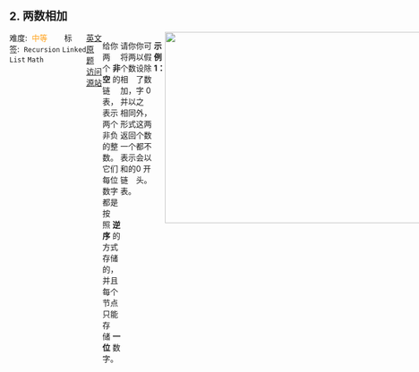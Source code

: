 <div style="font-size: 20px; margin-bottom: 15px; font-weight: bold;">2. 两数相加</div>
<div style="display: flex; font-size: 14px; justify-content: space-between;"><div><span style="margin-right: 30px;">难度:&nbsp;&nbsp;<label style="color: rgb(255, 161, 25);">中等</label></span><span style="margin-right: 30px;">标签:&nbsp;&nbsp;<code>Recursion</code>&nbsp;<code>Linked List</code>&nbsp;<code>Math</code></span></div><div><span style="margin-right: 15px;"><a href="https://leetcode.com/problems/add-two-numbers/">英文原题</a></span><span><a href="https://leetcode-cn.com/problems/add-two-numbers/">访问源站</a></span></div>
<hr style="height: 1px; margin: 1em 0px;" />
<p>给你两个 <strong>非空</strong> 的链表，表示两个非负的整数。它们每位数字都是按照 <strong>逆序</strong> 的方式存储的，并且每个节点只能存储 <strong>一位</strong> 数字。</p>

<p>请你将两个数相加，并以相同形式返回一个表示和的链表。</p>

<p>你可以假设除了数字 0 之外，这两个数都不会以 0 开头。</p>

<p> </p>

<p><strong>示例 1：</strong></p>
<img alt="" src="https://assets.leetcode.com/uploads/2020/10/02/addtwonumber1.jpg" style="width: 483px; height: 342px;" />
<pre>
<strong>输入：</strong>l1 = [2,4,3], l2 = [5,6,4]
<strong>输出：</strong>[7,0,8]
<strong>解释：</strong>342 + 465 = 807.
</pre>

<p><strong>示例 2：</strong></p>

<pre>
<strong>输入：</strong>l1 = [0], l2 = [0]
<strong>输出：</strong>[0]
</pre>

<p><strong>示例 3：</strong></p>

<pre>
<strong>输入：</strong>l1 = [9,9,9,9,9,9,9], l2 = [9,9,9,9]
<strong>输出：</strong>[8,9,9,9,0,0,0,1]
</pre>

<p> </p>

<p><strong>提示：</strong></p>

<ul>
	<li>每个链表中的节点数在范围 <code>[1, 100]</code> 内</li>
	<li><code>0 &lt;= Node.val &lt;= 9</code></li>
	<li>题目数据保证列表表示的数字不含前导零</li>
</ul>

<hr style="height: 1px; margin: 1em 0px;" />
<strong>第1次解答</strong>
```javascript
/**
 * Definition for singly-linked list.
 * function ListNode(val, next) {
 *     this.val = (val===undefined ? 0 : val)
 *     this.next = (next===undefined ? null : next)
 * }
 */

var addCount = function (firstValue, lastValue, addMore, results) {
  // 计算当前真实值，first + last + 上一位的进位增量
  let currentValue = firstValue + lastValue + addMore;
  // 如果当前真实值<9，则清空进位，直接存放结果
  if (currentValue <= 9) {
    results.push(currentValue);
    addMore = 0;
  } else {
    // 否则取余获取当前节点值
    results.push(currentValue % 10);
    // /10 获取进位值
    addMore = parseInt(currentValue / 10);
  }
  // results 不需要返回，因为引用类型
  return addMore;
};

/**
 * @param {ListNode} l1
 * @param {ListNode} l2
 * @return {ListNode}
 */
var addTwoNumbers = function (l1, l2) {
  // 将两个链表计算结果存放在结果集中
  let results = [];
  // 这是一个进位的增量值，例如 链表1:9，链表2:9，则 9+9 = 18，addMore = 1
  let addMore = 0;

  // 如果两个链表都非空，则需要相加计算
  while (l1 !== null && l2 !== null) {
    addMore = addCount(l1.val, l2.val, addMore, results);
    l1 = l1.next;
    l2 = l2.next;
  }

  // 如果 l2 为 null 了，只需要计算 l1 就行了
  while (l1 !== null) {
    addMore = addCount(l1.val, 0, addMore, results);
    l1 = l1.next;
  }

  // 如果 l1 为 null 了，只需要计算 l2 就行了
  while (l2 !== null) {
    addMore = addCount(0, l2.val, addMore, results);
    l2 = l2.next;
  }

  // 当 l1 和 l2 都计算完了，还得考虑末尾一位会不会类似于9+9这种有进位的，还得把进位算上去
  if (addMore) results.push(addMore);

  // 下面是尾递归生成链表
  let temp = null;
  let i = results.length - 1;
  while (i >= 0) {
    temp = { val: results[i], next: temp };
    i--;
  }
  return temp;
};
```